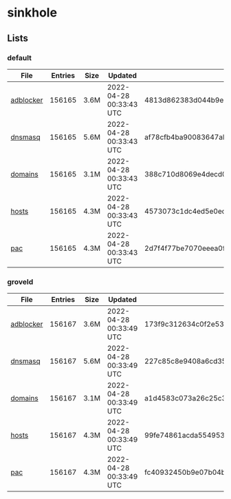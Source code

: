 # sinkhole

## Lists

### default

|File|Entries|Size|Updated|Hash|
|-|-|-|-|-|
|[adblocker](https://raw.githubusercontent.com/groveld/sinkhole/lists/default/adblocker.txt)|156165|3.6M|2022-04-28 00:33:43 UTC|4813d862383d044b9e4e207134076fad26935cda27d392c721edc2c788c23a28|
|[dnsmasq](https://raw.githubusercontent.com/groveld/sinkhole/lists/default/dnsmasq.txt)|156165|5.6M|2022-04-28 00:33:43 UTC|af78cfb4ba90083647ab56db47dde8b4694f38bc05b9a57bf1af219b8c525eaa|
|[domains](https://raw.githubusercontent.com/groveld/sinkhole/lists/default/domains.txt)|156165|3.1M|2022-04-28 00:33:43 UTC|388c710d8069e4decd002816e2d0fc2a471fadaefe2c0eb7ba73231457c63afa|
|[hosts](https://raw.githubusercontent.com/groveld/sinkhole/lists/default/hosts.txt)|156165|4.3M|2022-04-28 00:33:43 UTC|4573073c1dc4ed5e0ec85f88a6c077a5c0298256423c942cd53ed42505287a5c|
|[pac](https://raw.githubusercontent.com/groveld/sinkhole/lists/default/pac.txt)|156165|4.3M|2022-04-28 00:33:43 UTC|2d7f4f77be7070eeea0fcedb13ef7bbcf8916ad7bf15cbeb10ce60b47bf5cd88|

### groveld

|File|Entries|Size|Updated|Hash|
|-|-|-|-|-|
|[adblocker](https://raw.githubusercontent.com/groveld/sinkhole/lists/groveld/adblocker.txt)|156167|3.6M|2022-04-28 00:33:49 UTC|173f9c312634c0f2e5353986b2c5065d40fc0872fec1ae0ff0c70625d76aa2c6|
|[dnsmasq](https://raw.githubusercontent.com/groveld/sinkhole/lists/groveld/dnsmasq.txt)|156167|5.6M|2022-04-28 00:33:49 UTC|227c85c8e9408a6cd350e4c60619560feaa202c7c34c07dca3f60bdabcaff237|
|[domains](https://raw.githubusercontent.com/groveld/sinkhole/lists/groveld/domains.txt)|156167|3.1M|2022-04-28 00:33:49 UTC|a1d4583c073a26c25c35013ac9490e444970874c4fa4b712c0fae00fdab0f152|
|[hosts](https://raw.githubusercontent.com/groveld/sinkhole/lists/groveld/hosts.txt)|156167|4.3M|2022-04-28 00:33:49 UTC|99fe74861acda554953f3eee437db216eeaf9a445f94f61e4389ab8f9e0e8a1f|
|[pac](https://raw.githubusercontent.com/groveld/sinkhole/lists/groveld/pac.txt)|156167|4.3M|2022-04-28 00:33:49 UTC|fc40932450b9e07b04bef7ebf75fe8e621464c259fc66ddce2dd5aeb90fabfe1|
